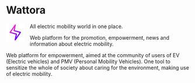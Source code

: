 # Wattora

<div>
  <div>
    <img src="../docs/wattora-logo.png" alt="ion logo" style="float:left; width:50px; height:50px; margin-right:15px"/>
  </div>
  <div style="display: inline">
    <p>All electric mobility world in one place.</p>
    <p>Web platform for the promotion, empowerment, news and information about electric mobility.</p>
    <p>Web platform for empowerment, aimed at the community of users of EV (Electric vehicles) and PMV (Personal Mobility Vehicles). One tool to sensitize the whole of society about caring for the environment, making use of electric mobility.</p>
  </div>
</div>